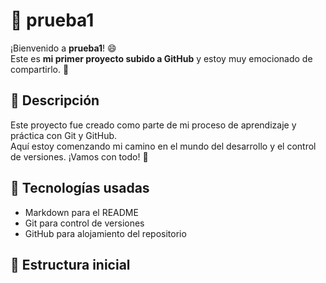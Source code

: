 # 🎉 prueba1

¡Bienvenido a **prueba1**! 😄  
Este es **mi primer proyecto subido a GitHub** y estoy muy emocionado de compartirlo. 🚀

## 📘 Descripción

Este proyecto fue creado como parte de mi proceso de aprendizaje y práctica con Git y GitHub.  
Aquí estoy comenzando mi camino en el mundo del desarrollo y el control de versiones. ¡Vamos con todo! 💪

## 🧰 Tecnologías usadas

- Markdown para el README
- Git para control de versiones
- GitHub para alojamiento del repositorio

## 📂 Estructura inicial


